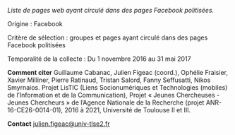*Liste de pages web ayant circulé dans des pages Facebook politisées.*

Origine : Facebook

Critère de sélection : groupes et pages ayant circulé dans des pages Facebook politisées

Temporalité de la collecte :
Du 1 novembre 2016 au 31 mai 2017

**Comment citer**
Guillaume Cabanac, Julien Figeac (coord.), Ophélie Fraisier, Xavier Milliner, Pierre Ratinaud, Tristan Salord, Fanny Seffusatti, Nikos Smyrnaios. Projet LisTIC (Liens Socionumériques et Technologies (mobiles) de l’Information et de la Communication), Projet « Jeunes Chercheuses - Jeunes Chercheurs » de l’Agence Nationale de la Recherche (projet ANR-16-CE26-0014-01), 2016 à 2021, Université de Toulouse II et III.

**Contact**
julien.figeac@univ-tlse2.fr

